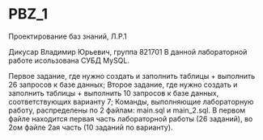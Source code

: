 # PBZ_1

Проектирование баз знаний, Л.Р.1

Дикусар Владимир Юрьевич, группа 821701
В данной лабораторной работе исользована СУБД MySQL.

Первое задание, где нужно создать и заполнить таблицы + выполнить 26 запросов к базе данных;
Второе задание, где нужно создать и заполнить таблицы + выполнить 10 запросов к базе данных, соответствующих варианту 7;
Команды, выполняющие лабораторную работу, распределены по 2 файлам: main.sql и main_2.sql. В первом файле находится первая часть лабораторной работы (26 заданий), во 2ом файле 2ая часть (10 заданий по варианту).
